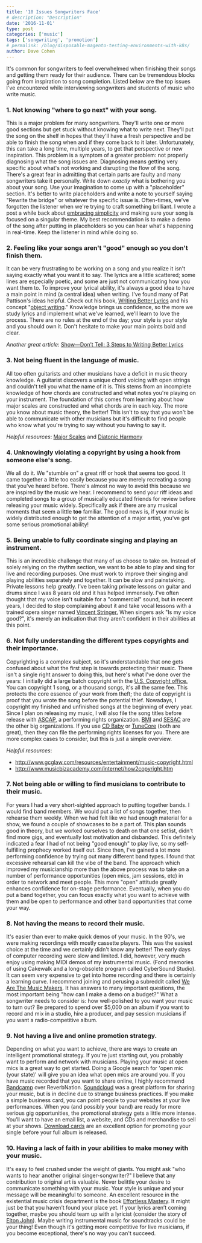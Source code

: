 ```yaml
---
title: '10 Issues Songwriters Face'
# description: "Description"
date: '2016-11-01'
type: post
categories: ['music']
tags: ['songwriting', 'promotion']
# permalink: /blog/disposable-magento-testing-environments-with-k8s/
author: Dave Cohen
---
```


It's common for songwriters to feel overwhelmed when finishing their songs and getting them ready for their audience. There can be tremendous blocks going from inspiration to song completion. Listed below are the top issues I've encountered while interviewing songwriters and students of music who write music.

### 1\. Not knowing "where to go next" with your song.

This is a major problem for many songwriters. They'll write one or more good sections but get stuck without knowing what to write next. They'll put the song on the shelf in hopes that they'll have a fresh perspective and be able to finish the song when and if they come back to it later. Unfortunately, this can take a long time, multiple years, to get that perspective or new inspiration. This problem is a symptom of a greater problem: not properly diagnosing what the song issues are. Diagnosing means getting very specific about what's not working and disrupting the flow of the song. There's a great fear in admitting that certain parts are faulty and many songwriters take it personally. Write down _exactly_ what is bothering you about your song. Use your imagination to come up with a "placeholder" section. It's better to write placeholders and write a note to yourself saying "Rewrite the bridge" or whatever the specific issue is. Often-times, we've forgotten the listener when we're trying to craft something brilliant. I wrote a post a while back about [embracing simplicity](http://songmindstudios.com/svf001-simplicity/) and making sure your song is focused on a singular theme. My best recommendation is to make a demo of the song after putting in placeholders so you can hear what's happening in real-time. Keep the listener in mind while doing so.

### 2\. Feeling like your songs aren't "good" enough so you don't finish them.

It can be very frustrating to be working on a song and you realize it isn't saying exactly what you want it to say. The lyrics are a little scattered; some lines are especially poetic, and some are just not communicating how you want them to. To improve your lyrical ability, it's always a good idea to have a main point in mind (a central idea) when writing. I've found many of Pat Pattison's ideas helpful. Check out his book, [Writing Better Lyrics](https://www.amazon.com/Writing-Better-Lyrics-Pat-Pattison/dp/1582975779) and his concept "[object writing](http://www.writersdigest.com/qp7-migration-books/writing-better-lyrics-excerpt)." Knowledge brings us confidence, so the more we study lyrics and implement what we've learned, we'll learn to love the process. There are no rules at the end of the day; your style is your style and you should own it. Don't hesitate to make your main points bold and clear.

_Another great article_: [Show—Don’t Tell: 3 Steps to Writing Better Lyrics](http://www.bmi.com/news/entry/showdont_tell_3_steps_to_writing_better_lyrics)

### 3\. Not being fluent in the language of music.

All too often guitarists and other musicians have a deficit in music theory knowledge. A guitarist discovers a unique chord voicing with open strings and couldn't tell you what the name of it is. This stems from an incomplete knowledge of how chords are constructed and what notes you're playing on your instrument. The foundation of this comes from learning about how major scales are constructed and what chords are in each key. The more you know about music theory, the better! This isn't to say that you won't be able to communicate with other musicians but it's difficult to find people who know what you're trying to say without you having to say it.

_Helpful resources_: [Major Scales](http://www.cyberfret.com/guitar-music-theory/constructing-major-scales/) and [Diatonic Harmony](http://www2.gsu.edu/~sommcf/webcourse/lesson13/lesson13d.htm)

### 4. Unknowingly violating a copyright by using a hook from someone else's song.

We all do it. We "stumble on" a great riff or hook that seems too good. It came together a little too easily because you are merely recreating a song that you've heard before. There's almost no way to avoid this because we are inspired by the music we hear. I recommend to send your riff ideas and completed songs to a group of musically educated friends for review before releasing your music widely. Specifically ask if there are any musical moments that seem a little **too** familiar. The good news is, if your music is widely distributed enough to get the attention of a major artist, you've got some serious promotional ability!

### 5\. Being unable to fully coordinate singing and playing an instrument.

This is an incredible challenge that many of us choose to take on. Instead of solely relying on the rhythm section, we want to be able to play and sing for live and recording purposes. One must work to improve their singing and playing abilities separately and together. It can be slow and painstaking. Private lessons help greatly. I've been taking private lessons on guitar and drums since I was 8 years old and it has helped immensely. I've often thought that my voice isn't suitable for a "commercial" sound, but in recent years, I decided to stop complaining about it and take vocal lessons with a trained opera singer named [Vincent Stringer.](http://www.vincentstringer.com/the-singers-studio-of-baltimore/) When singers ask "Is my voice good?", it's merely an indication that they aren't confident in their abilities at this point.

### 6\. Not fully understanding the different types copyrights and their importance.

Copyrighting is a complex subject, so it's understandable that one gets confused about what the first step is towards protecting their music. There isn't a single right answer to doing this, but here's what I've done over the years: I initially did a large batch copyright with the [U.S. Copyright office.](http://dillinger.io/%5Bhttps://eco.copyright.gov/eService_enu/start.swe?SWECmd=Start&SWEHo=eco.copyright.gov) You can copyright 1 song, or a thousand songs, it's all the same fee. This protects the core essence of your work from theft; the date of copyright is proof that you wrote the song before the potential thief. Nowadays, I copyright my finished and unfinished songs at the beginning of every year. Since I plan on releasing my music, I will also file the song titles before release with [ASCAP](http://www.ascap.com/), a performing rights organization. [BMI](http://dillinger.io/www.bmi.com) and [SESAC](http://dillinger.io/www.sesac.com) are the other big organizations. If you use [CD Baby](http://dillinger.io/www.cdbaby.com) or [TuneCore](http://dillinger.io/www.tunecore.com) (both are great), then they can file the performing rights licenses for you. There are more complex cases to consider, but this is just a simple overview.

_Helpful resources_:

- <http://www.gcglaw.com/resources/entertainment/music-copyright.html>
- <http://www.musicbizacademy.com/internet/how2copyright.htm>

### 7\. Not being able or willing to find musicians to contribute to their music.

For years I had a very short-sighted approach to putting together bands. I would find band members. We would put a list of songs together, then rehearse them weekly. When we had felt like we had enough material for a show, we found a couple of showcases to be a part of. This plan sounds good in theory, but we worked ourselves to death on that one setlist, didn't find more gigs, and eventually lost motivation and disbanded. This definitely indicated a fear I had of not being "good enough" to play live, so my self-fulfilling prophecy worked itself out. Since then, I've gained a lot more performing confidence by trying out many different band types. I found that excessive rehearsal can kill the vibe of the band. The approach which improved my musicianship more than the above process was to take on a number of performance opportunities (open mics, jam sessions, etc) in order to network and meet people. This more "open" attitude greatly enhances confidence for on-stage performance. Eventually, when you do put a band together, you can focus exactly what you want to achieve with them and be open to performance and other band opportunities that come your way.

### 8\. Not having the means to record their music.

It's easier than ever to make quick demos of your music. In the 90's, we were making recordings with mostly cassette players. This was the easiest choice at the time and we certainly didn't know any better! The early days of computer recording were slow and limited. I did, however, very much enjoy using making MIDI demos of my instrumental music. (Fond memories of using Cakewalk and a long-obsolete program called CyberSound Studio). It can seem very expensive to get into home recording and there is certainly a learning curve. I recommend joining and perusing a subreddit called [We Are The Music Makers](https://www.reddit.com/r/WeAreTheMusicMakers/). It has answers to many important questions, the most important being "how can I make a demo on a budget?" What a songwriter needs to consider is: how well-polished to you want your music to turn out? Be prepared to spend over \$5,000 on an album if you want to record and mix in a studio, hire a producer, and pay session musicians if you want a radio-competitive album.

### 9\. Not having a live and online promotion strategy.

Depending on what you want to achieve, there are ways to create an intelligent promotional strategy. If you're just starting out, you probably want to perform and network with musicians. Playing your music at open mics is a great way to get started. Doing a Google search for 'open mic (your state)' will give you an idea what open mics are around you. If you have music recorded that you want to share online, I highly recommend [Bandcamp](https://bandcamp.com) over ReverbNation. [Soundcloud](https://www.soundcloud.com) was a great platform for sharing your music, but is in decline due to strange business practices. If you make a simple business card, you can point people to your websites at your live performances. When you (and possibly your band) are ready for more serious gig opportunities, the promotional strategy gets a little more intense. You’ll want to have an email list, a website, and CDs and merchandise to sell at your shows. [Download cards](http://www.dropcards.com/) are an excellent option for promoting your single before your full album is released.

### 10\. Having a lack of faith in your abilities to make money with your music.

It's easy to feel crushed under the weight of giants. You might ask "who wants to hear another original singer-songwriter?" I believe that any contribution to original art is valuable. Never belittle your desire to communicate something with your music. Your style is unique and your message will be meaningful to someone. An excellent resource in the existential music crisis department is the book [Effortless Mastery](http://kennywerner.com/effortless-mastery). It might just be that you haven’t found your place yet. If your lyrics aren’t coming together, maybe you should team up with a lyricist (consider the story of [Elton John](http://www.songfacts.com/facts-elton_john.php)). Maybe writing instrumental music for soundtracks could be your thing! Even though it's getting more competitive for live musicians, if you become exceptional, there's no way you can't succeed.

